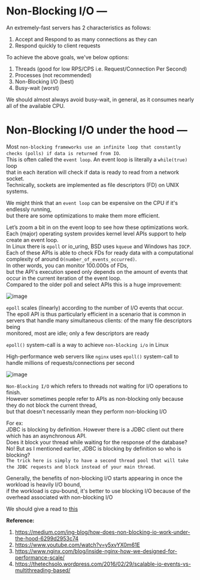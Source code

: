 # Non-Blocking I/O — 

An extremely-fast servers has 2 characteristics as follows:  

1.  Accept and Respond to as many connections as they can
2.  Respond quickly to client requests

To achieve the above goals, we've below options:  
1. Threads (good for low RPS/CPS i.e. Request/Connection Per Second)
2. Processes (not recommended)
3. Non-Blocking I/O (best)
4. Busy-wait (worst)

We should almost always avoid busy-wait, in general, as it consumes nearly all of the available CPU.  

# Non-Blocking I/O under the hood — 

Most `non-blocking frameworks use an infinite loop that constantly checks (polls) if data is returned from IO`.  
This is often called the `event loop`. An event loop is literally a `while(true)` loop  
that in each iteration will check if data is ready to read from a network socket.  
Technically, sockets are implemented as file descriptors (FD) on UNIX systems.  

We might think that an `event loop` can be expensive on the CPU if it's endlessly running,  
but there are some optimizations to make them more efficient.  

Let’s zoom a bit in on the event loop to see how these optimizations work.  
Each (major) operating system provides kernel level APIs support to help create an event loop.  
In Linux there is `epoll` or io_uring, BSD uses `kqueue` and Windows has `IOCP`.  
Each of these APIs is able to check FDs for ready data with a computational complexity of around `O(number_of_events_occurred)`.  
In other words, you can monitor 100.000s of FDs,  
but the API's execution speed only depends on the amount of events that occur in the current iteration of the event loop.  
Compared to the older poll and select APIs this is a huge improvement:  

![image](https://user-images.githubusercontent.com/26399543/148661743-18b81a50-5001-4a78-9b6e-6f5e3c0c7884.png)  

`epoll` scales (linearly) according to the number of I/O events that occur.  
The epoll API is thus particularly efficient in a scenario that is common in  
servers that handle many simultaneous clients: of the many file descriptors being  
monitored, most are idle; only a few descriptors are ready  

`epoll()` system-call is a way to achieve `non-blocking i/o` in Linux  

High-performance web servers like `nginx` uses `epoll()` system-call to handle millions of requests/connections per second  

![image](https://user-images.githubusercontent.com/26399543/148698354-43253acf-9586-42d0-b7dc-7032d6d933e6.png)  


`Non-Blocking I/O` which refers to threads not waiting for I/O operations to finish.  
However sometimes people refer to APIs as non-blocking only because they do not block the current thread,  
but that doesn't necessarily mean they perform non-blocking I/O  

For ex:  
JDBC is blocking by definition. However there is a JDBC client out there which has an asynchronous API.  
Does it block your thread while waiting for the response of the database?  
No! But as I mentioned earlier, JDBC is blocking by definition so who is blocking?  
`The trick here is simply to have a second thread pool that will take the JDBC requests and block instead of your main thread`.  

Generally, the benefits of non-blocking I/O starts appearing in once the workload is heavily I/O bound,  
if the workload is cpu-bound, it's better to use blocking I/O because of the overhead associated with non-blocking I/O   

We should give a read to [this](https://thetechsolo.wordpress.com/2016/02/29/scalable-io-events-vs-multithreading-based/)  

**Reference:**  
1. https://medium.com/ing-blog/how-does-non-blocking-io-work-under-the-hood-6299d2953c74
2. https://www.youtube.com/watch?v=y5xvYX0m61E
3. https://www.nginx.com/blog/inside-nginx-how-we-designed-for-performance-scale/
4. https://thetechsolo.wordpress.com/2016/02/29/scalable-io-events-vs-multithreading-based/

